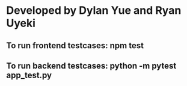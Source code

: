 <h1>Developed by Dylan Yue and Ryan Uyeki </h1>
<h2>To run frontend testcases: npm test</h2>
<h2>To run backend testcases: python -m pytest app_test.py</h2>